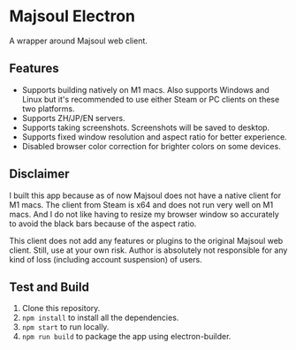 # Majsoul Electron

A wrapper around Majsoul web client.

## Features

- Supports building natively on M1 macs. Also supports Windows and Linux but it's recommended to use either Steam or PC clients on these two platforms.
- Supports ZH/JP/EN servers.
- Supports taking screenshots. Screenshots will be saved to desktop.
- Supports fixed window resolution and aspect ratio for better experience.
- Disabled browser color correction for brighter colors on some devices.

## Disclaimer

I built this app because as of now Majsoul does not have a native client for M1 macs. The client from Steam is x64 and does not run very well on M1 macs. And I do not like having to resize my browser window so accurately to avoid the black bars because of the aspect ratio.

This client does not add any features or plugins to the original Majsoul web client. Still, use at your own risk. Author is absolutely not responsible for any kind of loss (including account suspension) of users.

## Test and Build

1. Clone this repository.
2. `npm install` to install all the dependencies.
3. `npm start` to run locally.
4. `npm run build` to package the app using electron-builder.